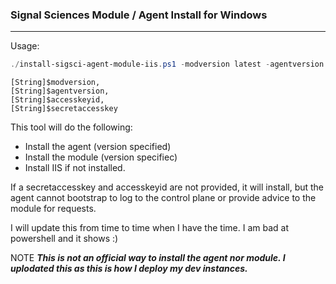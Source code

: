 ### Signal Sciences Module / Agent Install for Windows
----

Usage:
```powershell
./install-sigsci-agent-module-iis.ps1 -modversion latest -agentversion latest -accesskeyid <youraccesskey> -secretaccesskey <secretaccesskey>
```

    [String]$modversion,
    [String]$agentversion,
    [String]$accesskeyid,
    [String]$secretaccesskey

This tool will do the following:
- Install the agent  (version specified)
- Install the module (version specifiec)
- Install IIS if not installed.

If a secretaccesskey and accesskeyid are not provided, it will install, but the agent cannot bootstrap to log to the control plane or provide advice to the module for requests.

I will update this from time to time when I have the time. 
I am bad at powershell and it shows :) 

NOTE
***This is not an official way to install the agent nor module.
I uplodated this as this is how I deploy my dev instances.***
